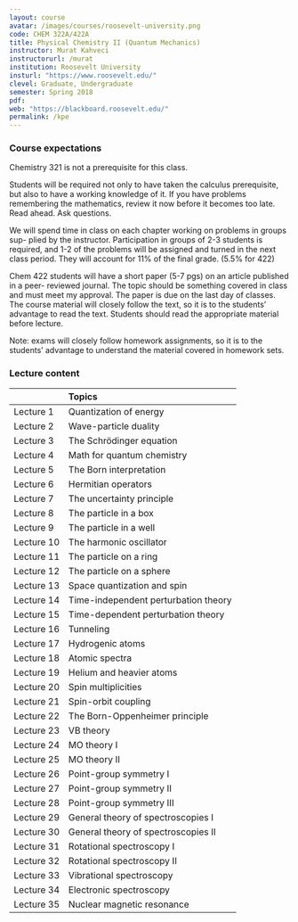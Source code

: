 ```yaml
---
layout: course
avatar: /images/courses/roosevelt-university.png
code: CHEM 322A/422A
title: Physical Chemistry II (Quantum Mechanics)
instructor: Murat Kahveci
instructorurl: /murat
institution: Roosevelt University
insturl: "https://www.roosevelt.edu/"
clevel: Graduate, Undergraduate
semester: Spring 2018
pdf:
web: "https://blackboard.roosevelt.edu/"
permalink: /kpe
---
```

### Course expectations
Chemistry 321 is not a prerequisite for this class.

Students will be required not only to have taken the calculus prerequisite, but also
to have a working knowledge of it. If you have problems remembering the mathematics, review it now before it becomes too late.
Read ahead. Ask questions.

We will spend time in class on each chapter working on problems in groups sup- plied by the instructor. Participation in groups of 2-3 students is required, and 1-2 of the problems will be assigned and turned in the next class period. They will account for 11% of the final grade. (5.5% for 422)

Chem 422 students will have a short paper (5-7 pgs) on an article published in a peer- reviewed journal. The topic should be something covered in class and must meet my approval. The paper is due on the last day of classes.
The course material will closely follow the text, so it is to the students’ advantage to read the text. Students should read the appropriate material before lecture.

Note: exams will closely follow homework assignments, so it is to the students’ advantage to understand the material covered in homework sets.

### Lecture content

|       | Topics |
|:-------|:-------|
| Lecture 1  |     Quantization of energy|
| Lecture 2 | Wave-particle duality |
| Lecture 3 | The Schrödinger equation |
| Lecture 4 | Math for quantum chemistry |
| Lecture 5 | The Born interpretation |
| Lecture 6 | Hermitian operators |
| Lecture 7 | The uncertainty principle |
| Lecture 8 | The particle in a box |
| Lecture 9 | The particle in a well |
| Lecture 10 | The harmonic oscillator |
| Lecture 11 | The particle on a ring |
| Lecture 12 | The particle on a sphere |
| Lecture 13 | Space quantization and spin |
| Lecture 14 | Time-independent perturbation theory |
| Lecture 15 |  Time-dependent perturbation theory  |
| Lecture 16 | Tunneling |
| Lecture 17 |   Hydrogenic atoms |
| Lecture 18 |  Atomic spectra |
| Lecture 19 |  Helium and heavier atoms |
| Lecture 20  | Spin multiplicities |
| Lecture 21  | Spin-orbit coupling |
| Lecture 22  | The Born-Oppenheimer principle |
| Lecture 23 |  VB theory |
| Lecture 24  | MO theory I |
| Lecture 25  | MO theory II |
| Lecture 26  | Point-group symmetry I |
| Lecture 27  | Point-group symmetry II |
| Lecture 28  | Point-group symmetry III |
| Lecture 29  | General theory of spectroscopies I |
| Lecture 30  | General theory of spectroscopies II  |
| Lecture 31  | Rotational spectroscopy I |
| Lecture 32  | Rotational spectroscopy II |
| Lecture 33  | Vibrational spectroscopy |
| Lecture 34  | Electronic spectroscopy |
| Lecture 35  | Nuclear magnetic resonance |
